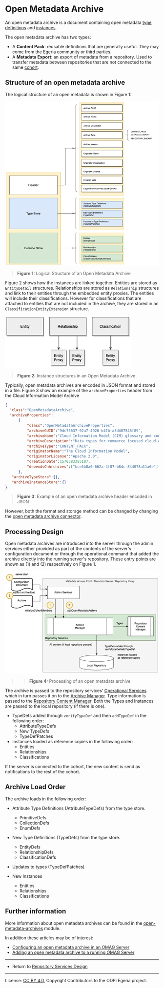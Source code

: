 <!-- SPDX-License-Identifier: CC-BY-4.0 -->
<!-- Copyright Contributors to the ODPi Egeria project. -->

# Open Metadata Archive

An open metadata archive is a document containing open metadata [type definitions](open-metadata-type-definitions.md)
and [instances](open-metadata-instances.md).

The open metadata archive has two types:

* A **Content Pack**: reusable definitions that are generally useful.  They may come from the Egeria community or
third parties.
* A **Metadata Export**: an export of metadata from a repository.  Used to transfer metadata
between repositories that are not connected to the same [cohort](open-metadata-repository-cohort.md).

## Structure of an open metadata archive

The logical structure of an open metadata is shown in Figure 1:

![Figure 1](open-metadata-archive-structure.png)
> **Figure 1:** Logical Structure of an Open Metadata Archive

Figure 2 shows how the instances are linked together.
Entities are stored as `EntityDetail` structures.
Relationships are stored as `Relationship` structures and link to their entities through the embedded entity
proxies.
The entities will include their classifications.  However for classifications that
are attached to entities that are not included in the archive, they are stored in an `ClassificationEntityExtension`
structure.

![Figure 2](open-metadata-archive-instances.png)
> **Figure 2:** Instance structures in an Open Metadata Archive

Typically, open metadata archives are encoded in JSON format and stored in a file.
Figure 3 show an example of the `archiveProperties` header from the Cloud Information Model Archive

```json
{
  "class":"OpenMetadataArchive",
  "archiveProperties":
      {
          "class":"OpenMetadataArchiveProperties",
          "archiveGUID":"9dc75637-92a7-4926-b47b-a3d407546f89",
          "archiveName":"Cloud Information Model (CIM) glossary and concept model",
          "archiveDescription":"Data types for commerce focused cloud applications.",
          "archiveType":"CONTENT_PACK",
          "originatorName":"The Cloud Information Model",
          "originatorLicense":"Apache 2.0",
          "creationDate":1570383385107,
          "dependsOnArchives":["bce3b0a0-662a-4f87-b8dc-844078a11a6e"]
      }, 
   "archiveTypeStore":{},
   "archiveInstanceStore":{}
}

```
> **Figure 3:** Example of an open metadata archive header encoded in JSON

However, both the format and storage method can be changed by changing the 
[open metadata archive connector](component-descriptions/connectors/open-metadata-archive-store-connector.md).

## Processing Design

Open metadata archives are introduced into the server through the admin services either provided
as part of the contents of the server's configuration document or through the operational command that added
the archive directly into the running server's repository.
These entry points are shown as (1) and (2) respectively on Figure 1.

![Figure 4](open-metadata-archive-processing.png)
>> **Figure 4:** Processing of an open metadata archive

The archive is passed to the repository services' [Operational Services](component-descriptions/operational-services.md)
which in turn passes it on to the [Archive Manager](component-descriptions/archive-manager.md).
Type information is passed to the [Repository Content Manager](component-descriptions/repository-content-manager.md).
Both the Types and Instances are passed to the local repository (if there is one).
* TypeDefs added through `verifyTypeDef` and then `addTypeDef` in the following order:
    * AttributeTypeDefs
    * New TypeDefs
    * TypeDefPatches
* Instances loaded as reference copies in the following order:
    * Entities
    * Relationships
    * Classifications

If the server is connected to the cohort, the new content is send as notifications to the rest of the cohort.

## Archive Load Order

The archive loads in the following order:

* Attribute Type Definitions (AttributeTypeDefs) from the type store.
  * PrimitiveDefs
  * CollectionDefs
  * EnumDefs
  
* New Type Definitions (TypeDefs) from the type store.
  * EntityDefs
  * RelationshipDefs
  * ClassificationDefs
  
* Updates to types (TypeDefPatches)

* New Instances
  * Entities
  * Relationships
  * Classifications


## Further information

More information about open metadata archives can be found in the
[open-metadata-archives](../../../open-metadata-resources/open-metadata-archives) module.

In addition these articles may be of interest:

* [Configuring an open metadata archive in an OMAG Server](../../admin-services/docs/user/configuring-the-startup-archives.md)
* [Adding an open metadata archive to a running OMAG Server](../../admin-services/docs/user/adding-archive-to-running-server.md)


----
* Return to [Repository Services Design](.)

----
License: [CC BY 4.0](https://creativecommons.org/licenses/by/4.0/),
Copyright Contributors to the ODPi Egeria project.
